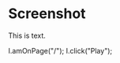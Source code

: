# Screenshot

This is text.

<screenshot name="main">
  I.amOnPage("/");
  I.click("Play");
</screenshot>
